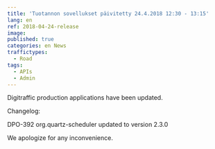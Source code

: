 ```yaml
---
title: 'Tuotannon sovellukset päivitetty 24.4.2018 12:30 - 13:15'
lang: en
ref: 2018-04-24-release
image:
published: true
categories: en News
traffictypes:
  - Road
tags:
  - APIs
  - Admin
---
```


Digitraffic production applications have been updated.

Changelog:

DPO-392 org.quartz-scheduler updated to version 2.3.0

We apologize for any inconvenience.
